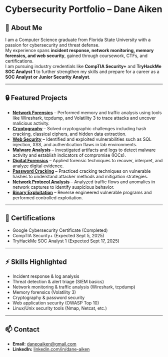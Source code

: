# Cybersecurity Portfolio – Dane Aiken

## 👋 About Me

I am a Computer Science graduate from Florida State University with a passion for cybersecurity and threat defense.  
My experience spans **incident response, network monitoring, memory forensics, and web security**, gained through coursework, CTFs, and certifications.  
I am pursuing industry credentials like **CompTIA Security+** and **TryHackMe SOC Analyst 1** to further strengthen my skills and prepare for a career as a **SOC Analyst or Junior Security Analyst**.  

---

## 🔒 Featured Projects

- [**Network Forensics**](Capture_The_Flag/Network_Forensics.md) – Performed memory and traffic analysis using tools like Wireshark, tcpdump, and Volatility 3 to trace attacks and uncover malicious activity.  
- [**Cryptography**](Capture_The_Flag/Cryptography.md) – Solved cryptographic challenges including hash cracking, classical ciphers, and hidden data extraction.  
- [**Web Security**](Capture_The_Flag/WebSecurity.md) – Identified and exploited vulnerabilities such as SQL injection, XSS, and authentication flaws in lab environments.  
- [**Malware Analysis**](Capture_The_Flag/Malware_Analysis.md) – Investigated artifacts and logs to detect malware activity and establish indicators of compromise (IOCs).  
- [**Digital Forensics**](Capture_The_Flag/Digital_Forensics.md) – Applied forensic techniques to recover, interpret, and analyze digital evidence.  
- [**Password Cracking**](Capture_The_Flag/Password_Cracking.md) – Practiced cracking techniques on vulnerable hashes to understand attacker methods and mitigation strategies.  
- [**Network Protocol Analysis**](Capture_The_Flag/Network_Protocol_Analysis.md) – Analyzed traffic flows and anomalies in network captures to identify suspicious behavior.  
- [**Binary Exploitation**](Capture_The_Flag/Binary_Exploitation.md) – Reverse engineered vulnerable programs and performed controlled exploitation.  

---

## 📜 Certifications
- Google Cybersecurity Certificate (Completed)  
- CompTIA Security+ (Expected Sept 5, 2025)  
- TryHackMe SOC Analyst 1 (Expected Sept 17, 2025)  

---

## ⚡ Skills Highlighted
- Incident response & log analysis  
- Threat detection & alert triage (SIEM basics)  
- Network monitoring & traffic analysis (Wireshark, tcpdump)  
- Memory forensics (Volatility 3)  
- Cryptography & password security  
- Web application security (OWASP Top 10)  
- Linux/Unix security tools (Nmap, Netcat, etc.)  

---

## 📫 Contact
- **Email:** daneoaiken@gmail.com  
- **LinkedIn:** [linkedin.com/in/dane-aiken](https://www.linkedin.com/in/dane-aiken/)  
